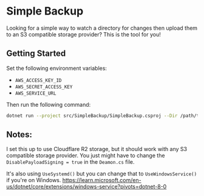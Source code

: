 # Simple Backup
Looking for a simple way to watch a directory for changes then upload them to an S3 compatible storage provider? This is the tool for you!

## Getting Started
Set the following environment variables:
- `AWS_ACCESS_KEY_ID`
- `AWS_SECRET_ACCESS_KEY`
- `AWS_SERVICE_URL`

Then run the following command:
```bash
dotnet run --project src/SimpleBackup/SimpleBackup.csproj --Dir /path/to/watch --Bucket bucket-name
```

## Notes:
I set this up to use Cloudflare R2 storage, but it should work with any S3 compatible storage provider. You just might have to change the `DisablePayloadSigning = true` in the `Deamon.cs` file.


It's also using `UseSystemd()` but you can change that to `UseWindowsService()` if you're on Windows.
https://learn.microsoft.com/en-us/dotnet/core/extensions/windows-service?pivots=dotnet-8-0